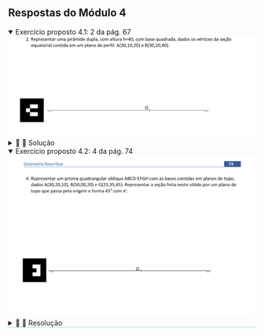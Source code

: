 <link rel="stylesheet" href="../../scripts/style.css">

<h2 id="inicio">Respostas do Módulo 4</h2> 
  <details open><summary>Exercício proposto 4.1: 2 da pág. 67</summary>
  <img src="../../planosHFP/Apost_GD_2021_00067a.png" />
  <div class="combo"><details class="sub"><summary>&#x1f4cf; &#x1f4d0; Solução</summary>
	<p>Podemos resolver esta questão por rebatimento ou por mudança de plano de projeção.</p>
	<img src="55_02_00a.png"/>
	<figcaption>A solução apresentada foi resolvida por mudança de plano de projeção.</figcaption>
  </details></div></details>
		
  <details open style="border-bottom: 1px solid #a2dec0;"><summary>Exercício proposto 4.2: 4 da pág. 74</summary>
  <img src="../../planosTV/Apost_GD_2021_00074.png" />
  <div class="combo"><details class="sub"><summary>&#x1f4cf; &#x1f4d0; Resolução</summary>
  <p>Para encontrar as projeções da base usamos o mesmo procedimento do exercício 1 da página 72.</p>
  <ul class="slider">
      <li>
           <input type="radio" id="s052" name="sl">
           <label for="s052"></label>
           <img src="62_02_00.png"/>
        <figcaption>As arestas de um prisma são paralelas entre si e de mesmo tamanho. Como conhecemos a aresta <b>CG</b>, logo podemos representar as demais arestas. A base <b>EFGH</b> está contida no plano <b>&beta;</b>, paralelo ao plano <b>&alpha;</b>.</figcaption>
       </li>
	  <li>
           <input type="radio" id="s053" name="sl">
           <label for="s053"></label>
           <img src="62_02_02.png"/>
        <figcaption>Para encontrar a seção produzida pelo plano de topo <b>&delta;</b>, encontramos os pontos de interseção deste com as arestas do prisma (polígono <b>1234</b>). A segunda projeção do polígono fica reduzida a um segmento de reta.</figcaption>
       </li>
	</ul>
	<img src="62_02_00.png" class="fundo"/>
  </details></div></details>


